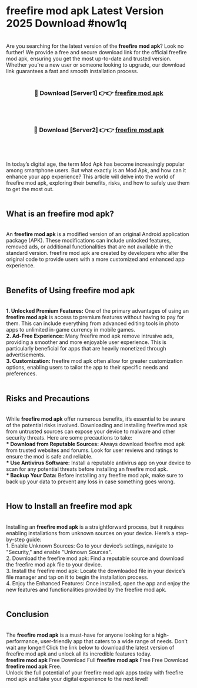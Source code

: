 # freefire mod apk Latest Version 2025 Download #now1q<br>
<br>
Are you searching for the latest version of the <strong>freefire mod apk</strong>? Look no further! We provide a free and secure download link for the official freefire mod apk, ensuring you get the most up-to-date and trusted version. Whether you're a new user or someone looking to upgrade, our download link guarantees a fast and smooth installation process.
<br>
<br>
<div align="center">
<h3>🔴 Download [Server1] 👉👉 <a href="https://modyolo.store/freefire_mod_apk">freefire mod apk</a></h3><br>
<br>
<h3>🔴 Download [Server2] 👉👉 <a href="https://modyolo.store/=freefire_mod_apk">freefire mod apk</a></h3><br>
</div>
<br>
<br>
In today’s digital age, the term Mod Apk has become increasingly popular among smartphone users. But what exactly is an Mod Apk, and how can it enhance your app experience? This article will delve into the world of freefire mod apk, exploring their benefits, risks, and how to safely use them to get the most out.
<br>
<br>
<h2>What is an freefire mod apk?</h2>
<br>
An <strong>freefire mod apk</strong> is a modified version of an original Android application package (APK). These modifications can include unlocked features, removed ads, or additional functionalities that are not available in the standard version. freefire mod apk are created by developers who alter the original code to provide users with a more customized and enhanced app experience.
<br>
<br>
<h2>Benefits of Using freefire mod apk</h2>
<br>
<strong> 1. Unlocked Premium Features:</strong> One of the primary advantages of using an <strong>freefire mod apk</strong> is access to premium features without having to pay for them. This can include everything from advanced editing tools in photo apps to unlimited in-game currency in mobile games.
<br>
<strong> 2. Ad-Free Experience:</strong> Many freefire mod apk remove intrusive ads, providing a smoother and more enjoyable user experience. This is particularly beneficial for apps that are heavily monetized through advertisements.
<br>
<strong> 3. Customization:</strong> freefire mod apk often allow for greater customization options, enabling users to tailor the app to their specific needs and preferences.
<br>
<br>
<h2>Risks and Precautions</h2>
<br>
While <strong>freefire mod apk</strong> offer numerous benefits, it’s essential to be aware of the potential risks involved. Downloading and installing freefire mod apk from untrusted sources can expose your device to malware and other security threats. Here are some precautions to take:
<br>
<strong> * Download from Reputable Sources:</strong> Always download freefire mod apk from trusted websites and forums. Look for user reviews and ratings to ensure the mod is safe and reliable.
<br>
<strong> * Use Antivirus Software:</strong> Install a reputable antivirus app on your device to scan for any potential threats before installing an freefire mod apk.
<br>
<strong> * Backup Your Data:</strong> Before installing any freefire mod apk, make sure to back up your data to prevent any loss in case something goes wrong.
<br>
<br>
<h2>How to Install an freefire mod apk</h2>
<br>
Installing an <strong>freefire mod apk</strong> is a straightforward process, but it requires enabling installations from unknown sources on your device. Here’s a step-by-step guide:
<br>
 1. Enable Unknown Sources: Go to your device’s settings, navigate to "Security," and enable "Unknown Sources".
<br>
 2. Download the freefire mod apk: Find a reputable source and download the freefire mod apk file to your device.
<br>
 3. Install the freefire mod apk: Locate the downloaded file in your device’s file manager and tap on it to begin the installation process.
<br>
 4. Enjoy the Enhanced Features: Once installed, open the app and enjoy the new features and functionalities provided by the freefire mod apk.
<br>
<br>
<h2><strong>Conclusion</strong></h2>
<br>
The <strong>freefire mod apk</strong> is a must-have for anyone looking for a high-performance, user-friendly app that caters to a wide range of needs. Don’t wait any longer! Click the link below to download the latest version of freefire mod apk and unlock all its incredible features today.
<br>
<strong>freefire mod apk</strong> Free Download Full <strong>freefire mod apk</strong> Free Free Download <strong>freefire mod apk</strong> Free.
<br>
Unlock the full potential of your freefire mod apk apps today with freefire mod apk and take your digital experience to the next level!

